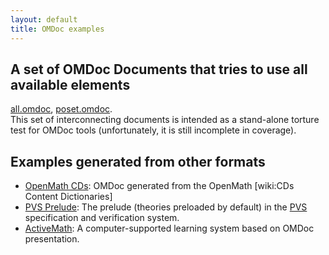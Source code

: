 ```yaml
---
layout: default
title: OMDoc examples
---
```


A set of OMDoc Documents  that tries to use all available elements
---
 
[all.omdoc]("https://svn.omdoc.org/repos/omdoc/branches/omdoc-1.2/examples/usesall/all.omdoc"), [poset.omdoc]("https://svn.omdoc.org/repos/omdoc/branches/omdoc-1.2/examples/usesall/poset.omdoc").  
This set of interconnecting documents is intended as a stand-alone torture test for OMDoc tools (unfortunately, it is still incomplete in coverage).

 
Examples generated from other formats
---
 

- [OpenMath CDs]("https://svn.omdoc.org/repos/omdoc/branches/omdoc-1.2/examples/omstd"): OMDoc generated from the OpenMath [wiki:CDs Content Dictionaries] 
- [PVS Prelude]("https://svn.omdoc.org/repos/omdoc/branches/projects/pvs/prelude/"): The prelude (theories preloaded by default) in the [PVS]("http://pvs.csl.sri.com") specification and verification system. 
- [ActiveMath]("http://www.activemath.org"): A computer-supported learning system based on OMDoc presentation. 
